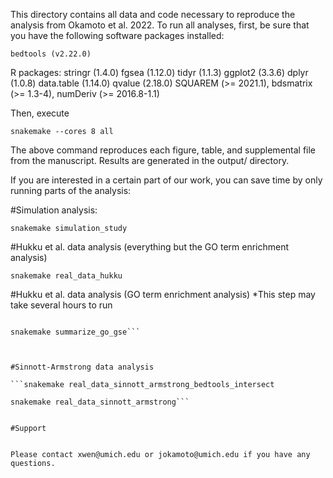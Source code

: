 This directory contains all data and code necessary to reproduce the analysis from Okamoto et al. 2022.
To run all analyses, first, be sure that you have the following software packages installed:

    bedtools (v2.22.0)
R packages:
    stringr (1.4.0)
    fgsea (1.12.0)
    tidyr (1.1.3)
    ggplot2 (3.3.6)
    dplyr (1.0.8)
    data.table (1.14.0)
    qvalue (2.18.0)
    SQUAREM (>= 2021.1),
    bdsmatrix (>= 1.3-4),
    numDeriv (>= 2016.8-1.1)

Then, execute

```snakemake --cores 8 all```


The above command reproduces each figure, table, and supplemental file from the manuscript. Results are generated in the output/ directory.






If you are interested in a certain part of our work, you can save time by only running parts of the analysis:


#Simulation analysis:

```snakemake simulation_study```



#Hukku et al. data analysis (everything but the GO term enrichment analysis)

```snakemake real_data_hukku```



#Hukku et al. data analysis (GO term enrichment analysis)
*This step may take several hours to run

```snakemake go_gse

snakemake summarize_go_gse```



#Sinnott-Armstrong data analysis

```snakemake real_data_sinnott_armstrong_bedtools_intersect

snakemake real_data_sinnott_armstrong```


#Support


Please contact xwen@umich.edu or jokamoto@umich.edu if you have any questions.
